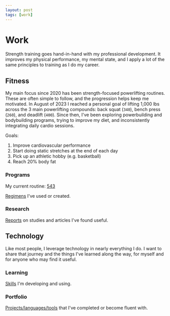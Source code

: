 ```yaml
---
layout: post
tags: [work]
---
```


# Work

Strength training goes hand-in-hand with my professional development. It improves my physical performance, my mental state, and I apply a lot of the same principles to training as I do my career.

## Fitness

My main focus since 2020 has been strength-focused powerlifting routines. These are often simple to follow, and the progression helps keep me motivated. In August of 2023 I reached a personal goal of lifting 1,000 lbs across the 3 main powerlifting compounds: back squat (`340`), bench press (`260`), and deadlift (`400`). Since then, I've been exploring powerbuilding and bodybuilding programs, trying to improve my diet, and inconsistently integrating daily cardio sessions.

Goals:

1. Improve cardiovascular performance
2. Start doing static stretches at the end of each day
3. Pick up an athletic hobby (e.g. basketball)
4. Reach 20% body fat

### Programs

My current routine: [543](./543)

[Regimens](./programs) I've used or created.

### Research

[Reports](./research) on studies and articles I've found useful.

## Technology

Like most people, I leverage technology in nearly everything I do. I want to share that journey and the things I've learned along the way, for myself and for anyone who may find it useful.

### Learning

[Skills](./learning) I'm developing and using.

### Portfolio

[Projects/languages/tools](./portfolio) that I've completed or become fluent with.
